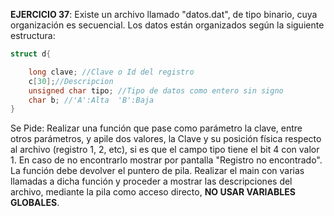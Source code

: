 __EJERCICIO 37__:
Existe un archivo llamado "datos.dat", de tipo binario, cuya organización es secuencial. Los datos están    organizados según la siguiente estructura:                                                                                    
```c
struct d{                                                

    long clave; //Clave o Id del registro
    c[30];//Descripcion                                         
    unsigned char tipo; //Tipo de datos como entero sin signo                                               
    char b; //'A':Alta  'B':Baja                                                                                             
}
```
 
Se Pide:
Realizar una función que pase como parámetro la clave, entre otros parámetros, y apile dos valores, la
Clave y su posición física respecto 
al archivo (registro 1, 2, etc), si es que el campo tipo tiene el bit 4 con valor 1. En caso de no encontrarlo mostrar por pantalla "Registro no encontrado".
La función debe devolver el puntero de pila.
Realizar el main con varias llamadas a dicha función y proceder a mostrar las descripciones del archivo, mediante la pila como acceso directo, __NO USAR VARIABLES GLOBALES__. 